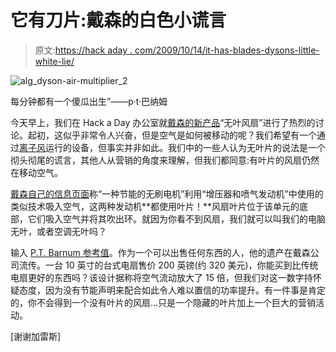 # 它有刀片:戴森的白色小谎言

> 原文:[https://hack aday . com/2009/10/14/it-has-blades-dysons-little-white-lie/](https://hackaday.com/2009/10/14/it-has-blades-dysons-little-white-lie/)

![alg_dyson-air-multiplier_2](../Images/9a643540d68850b9c7434d82d5196fec.png "alg_dyson-air-multiplier_2")

每分钟都有一个傻瓜出生”——p·t·巴纳姆

今天早上，我们在 Hack a Day 办公室就[戴森的新产品](http://www.nydailynews.com/money/2009/10/13/2009-10-13_bagless_vacuum_inventor_sir_james_dyson.html)“无叶风扇”进行了热烈的讨论。起初，这似乎非常令人兴奋，但是空气是如何被移动的呢？我们希望有一个通过[离子风](http://en.wikipedia.org/wiki/Ion_wind)运行的设备，但事实并非如此。我们中的一些人认为无叶片的说法是一个彻头彻尾的谎言，其他人从营销的角度来理解，但我们都同意:有叶片的风扇仍然在移动空气。

[戴森自己的信息页面](http://www.dyson.co.uk/technology/airmultiplier.asp)称“一种节能的无刷电机”利用“增压器和喷气发动机”中使用的类似技术吸入空气，这两种发动机**都使用叶片！**风扇叶片位于该单元的底部，它们吸入空气并将其吹出环。就因为你看不到风扇，我们就可以叫我们的电脑无叶，或者空调无叶吗？

输入 [P.T. Barnum 参考值](http://en.wikipedia.org/wiki/P._T._Barnum)。作为一个可以出售任何东西的人，他的遗产在戴森公司流传。一台 10 英寸的台式电扇售价 200 英镑(约 320 美元)，你能买到比传统电扇更好的东西吗？该设计据称将空气流动放大了 15 倍，但我们对这一数字持怀疑态度，因为没有节能声明来配合如此令人难以置信的功率提升。有一件事是肯定的，你不会得到一个没有叶片的风扇…只是一个隐藏的叶片加上一个巨大的营销活动。

[谢谢加雷斯]